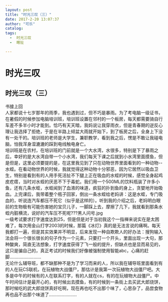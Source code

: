 ```yaml
---
layout: post
title: "时光三叹（三）"
date: 2017-2-20 13:07:37
author: "可乐"
catalog:
tags:
  -  时光三叹
  -  瞎扯

---
```






# 时光三叹
## 时光三叹（三）
书接上回  
人家都说十七岁那年的雨季，我也遇到过，但不巧是暴雨。为了考电脑一级证书，在暑假的时候参加电脑培训班，培训班设置在邻村的一个板房，每天都需要骑自行车差不多半小时才能到。恰巧有天天暗，我妈说让我穿雨衣，但是青春期的逆反心理让我选择了拒绝，于是在半路上倾盆大雨就开始下，到了板房之后，全身上下没有一处干的。培训班的老师是大学生，兼职教学，看到我之后，愣是不敢让我碰电脑，怕我浑身湿漉漉的踩到电线触电身亡。   
培训班是在农村，在培训班的门前就是一个大水湾，水很多，特别是下了暴雨之后，幸好的是大水湾自带一个小水湾，我们每天下课之后就到小水湾里面摸鱼，但是但是，这里必须要提的是，在这里我见到了只在动物世界里面看到的一种动物--水蛭。在看动物世界的时候，我就觉得这种动物十分邪恶，因为它居然以吸血卫生，特别是看到有的人用手死活扯不下腿上正在吸血的水蛭的时候，感觉全身起鸡皮疙瘩，当时对水蛭的厌恶不下于毒蛇。我们用一个500ML的饮料瓶装了许多小鱼，还有几条水蛭，水蛭闻到了血液的味道，疯狂的扑到鱼的身上，贪婪地开始吸血。上完课后，我带着整个瓶子回家，倒出一条水蛭给老妈讲：这是水蛭，专门吸血的，听说连汽车都压不死它（似乎是这样的）。听到我的介绍之后，老妈明白眼前的生物极有可能伤害她的宝贝儿子，一脚踩上去，摩擦了几下，我就看到那条水蛭内脏横流，说好的汽车压不死呢???黑人问号.jpg     
一级考试要求打字速度达到25，但是但是对于当初我这个一指禅来说实在是太困难了，每次用金山打字2003的时候，那篇《冰灯》真的是无法言说的痛啊。每天我都打一遍，但是其实效果并不明显，后来发现一种自欺欺人的好办法：搜狗输入法会将一个很长很长的句子作为一个元素，只要打一个开头，里面出现一大句，那种酸爽，简直无法想象，打字速度获得了飞一般的提升，但缺点也是显而易见的，这只是骗自己的，真正考试的时候我们好像被强制使用智能abc，心痛的赶脚.........................   
无论什么辅导班，都不缺那种不是为了学习而来的人，所以我在辅导班里面看到有的人在玩CS联机，在玩植物大战僵尸，那估计是我第一次玩植物大战僵尸吧。大多是中午的时候有的人在联系打字，有的人就在cs，有的在玩植物大战僵尸。中午时间估计是最开心的，有时候出去摸鱼，有的时候到一条街上去买武大郎烧饼，那时候吃的武大郎烧饼真好吃啊，现在再也吃不出那个味了，心思杂了，品尝食物再也品不出那个味道了......................
